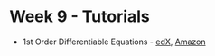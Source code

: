 # Week 9 - Tutorials

* 1st Order Differentiable Equations - [edX][1stOrderDifferentiableEquations-edX-Video], [Amazon][1stOrderDifferentiableEquations-Amazon-S3]

[1stOrderDifferentiableEquations-edX-Video]: https://edx-video.net/mit-6002x/MIT6002XT214-V044400_DTH.mp4

[1stOrderDifferentiableEquations-Amazon-S3]: https://s3.amazonaws.com/edx-course-videos/mit-6002x/6002-Tutorial-AAVID_100.mp4
